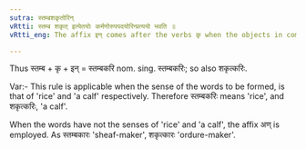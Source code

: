 ```yaml
---
sutra: स्तम्बशकृतोरिन्
vRtti: स्तम्ब शकृत् इत्येतयोः कर्मणोरुपपदयोरिन्प्रत्ययो भवति ॥
vRtti_eng: The affix इन् comes after the verbs कृ when the objects in composition with it, are the words स्तम्ब 'a sheaf', and शकृत् 'ordure'.

---
```

Thus स्तम्ब + कृ + इन् = स्तम्बकरि nom. sing. स्तम्बकरिः; so also शकृत्करिः.

Var:- This rule is applicable when the sense of the words to be formed, is that of 'rice' and 'a calf' respectively. Therefore स्तम्बकरिः means 'rice', and शकृत्करिः, 'a calf'.

When the words have not the senses of 'rice' and 'a calf', the affix अण् is employed. As स्तम्बकारः 'sheaf-maker', शकृत्कारः 'ordure-maker'.